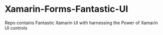 # Xamarin-Forms-Fantastic-UI

Repo contains Fantastic Xamarin UI with harnessing the Power of Xamarin UI controls
